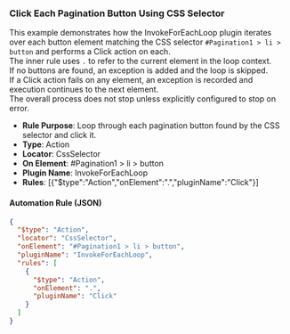 ### Click Each Pagination Button Using CSS Selector

This example demonstrates how the InvokeForEachLoop plugin iterates over each button element matching the CSS selector `#Pagination1 > li > button` and performs a Click action on each.  
The inner rule uses `.` to refer to the current element in the loop context.  
If no buttons are found, an exception is added and the loop is skipped.  
If a Click action fails on any element, an exception is recorded and execution continues to the next element.  
The overall process does not stop unless explicitly configured to stop on error.

- **Rule Purpose**: Loop through each pagination button found by the CSS selector and click it.  
- **Type**: Action  
- **Locator**: CssSelector  
- **On Element**: #Pagination1 > li > button  
- **Plugin Name**: InvokeForEachLoop  
- **Rules**: [{"$type":"Action","onElement":".","pluginName":"Click"}]  

#### Automation Rule (JSON)

```json
{
  "$type": "Action",
  "locator": "CssSelector",
  "onElement": "#Pagination1 > li > button",
  "pluginName": "InvokeForEachLoop",
  "rules": [
    {
      "$type": "Action",
      "onElement": ".",
      "pluginName": "Click"
    }
  ]
}
```

